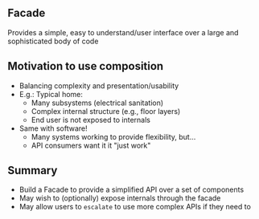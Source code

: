 ## **Facade**
Provides a simple, easy to understand/user interface over a large and sophisticated body of code


## Motivation to use composition

* Balancing complexity and presentation/usability
* E.g.: Typical home:
  * Many subsystems (electrical sanitation)
  * Complex internal structure (e.g., floor layers)
  * End user is not exposed to internals
* Same with software!
  * Many systems working to provide flexibility, but...
  * API consumers want it it "just work"

## Summary

* Build a Facade to provide a simplified API over a set of components
* May wish to (optionally) expose internals through the facade
* May allow users to `escalate` to use more complex APIs if they need to